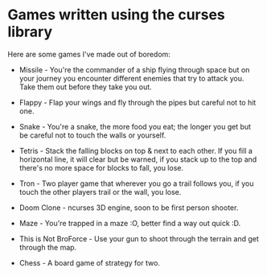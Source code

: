 # Games written using the curses library
Here are some games I've made out of boredom:

- Missile - You're the commander of a ship flying through space but on your journey you encounter different enemies that try to attack you. Take them out before they take you out.

- Flappy - Flap your wings and fly through the pipes but careful not to hit one.

- Snake - You're a snake, the more food you eat; the longer you get but be careful not to touch the walls or yourself.

- Tetris - Stack the falling blocks on top & next to each other. If you fill a horizontal line, it will clear but be warned, if you stack up to the top and there's no more space for blocks to fall, you lose.

- Tron - Two player game that wherever you go a trail follows you, if you touch the other players trail or the wall, you lose.

- Doom Clone - ncurses 3D engine, soon to be first person shooter.

- Maze - You're trapped in a maze :O, better find a way out quick :D. 

- This is Not BroForce - Use your gun to shoot through the terrain and get through the map.

- Chess - A board game of strategy for two.

